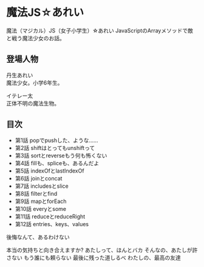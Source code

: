 # 魔法JS☆あれい

魔法（マジカル）JS（女子小学生）☆あれい
JavaScriptのArrayメソッドで敵と戦う魔法少女のお話。

## 登場人物

丹生あれい  
魔法少女。小学6年生。

イテレー太  
正体不明の魔法生物。

## 目次

* 第1話 popでpushした、ような……
* 第2話 shiftはとってもunshiftって
* 第3話 sortとreverseもう何も怖くない
* 第4話 fillも、spliceも、あるんだよ
* 第5話 indexOfとlastIndexOf
* 第6話 joinとconcat
* 第7話 includesとslice
* 第8話 filterとfind
* 第9話 mapとforEach
* 第10話 everyとsome
* 第11話 reduceとreduceRight
* 第12話 entries、keys、values



後悔なんて、あるわけない

本当の気持ちと向き合えますか?
あたしって、ほんとバカ
そんなの、あたしが許さない
もう誰にも頼らない
最後に残った道しるべ
わたしの、最高の友達
<!--stackedit_data:
eyJoaXN0b3J5IjpbLTg4NDg3MjQwOSwxMDI3ODg1Mjg2LC0xMD
g1Mzc2NjMxLC0yMDMxNzMzOTk2XX0=
-->